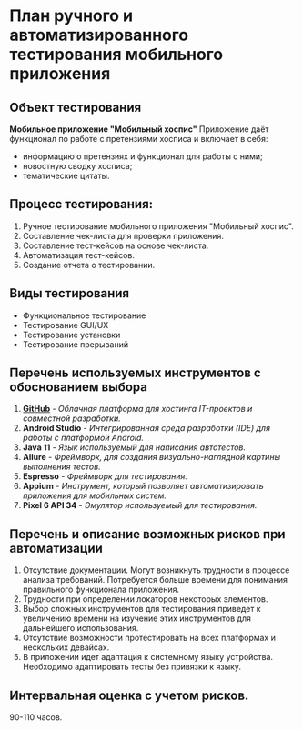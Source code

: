 # План ручного и автоматизированного тестирования мобильного приложения

## Объект тестирования
**Мобильное приложение "Мобильный хоспис"**
Приложение даёт функционал по работе с претензиями хосписа и включает в себя:
* информацию о претензиях и функционал для работы с ними;
* новостную сводку хосписа;
* тематические цитаты.

## Процесс тестирования:
1. Ручное тестирование мобильного приложения "Мобильный хоспис".
2. Составление чек-листа для проверки приложения.
3. Составление тест-кейсов на основе чек-листа.
4. Автоматизация тест-кейсов.
5. Создание отчета о тестировании.

## Виды тестирования
* Функциональное тестирование
* Тестирование GUI/UX
* Тестирование установки
* Тестирование прерываний

## Перечень используемых инструментов с обоснованием выбора
1. **[GitHub](https://github.com)** - *Облачная платформа для хостинга IT-проектов и совместной разработки.*
2. **Android Studio** -  *Интегрированная среда разработки (IDE) для работы с платформой Android.*
3. **Java 11** - *Язык используемый для написания автотестов.*
4. **Allure** - *Фреймворк, для создания визуально-наглядной картины выполнения тестов.*
5. **Espresso** - *Фреймворк для тестирования.*
6. **Appium** - *Инструмент, который позволяет автоматизировать приложения для мобильных систем.*
7. **Pixel 6 API 34** - *Эмулятор используемый для тестирования.*
## Перечень и описание возможных рисков при автоматизации
1. Отсутствие документации. Могут возникнуть трудности в процессе анализа требований. Потребуется больше времени для понимания правильного функционала приложения.
2. Трудности при определении локаторов некоторых элементов.
3. Выбор сложных инструментов для тестирования приведет к увеличению времени на изучение этих инструментов для дальнейшего использования.
4. Отсутствие возможности протестировать на всех платформах и нескольких девайсах.
5. В приложении идет адаптация к системному языку устройства. Необходимо адаптировать тесты без привязки к языку.
## Интервальная оценка с учетом рисков.
90-110 часов.
    